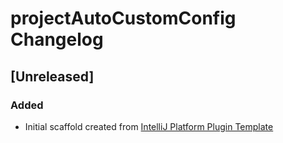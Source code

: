 <!-- Keep a Changelog guide -> https://keepachangelog.com -->

# projectAutoCustomConfig Changelog

## [Unreleased]
### Added
- Initial scaffold created from [IntelliJ Platform Plugin Template](https://github.com/JetBrains/intellij-platform-plugin-template)
